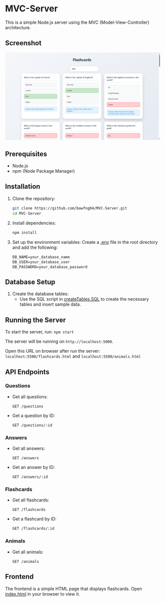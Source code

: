 # MVC-Server

This is a simple Node.js server using the MVC (Model-View-Controller) architecture.

## Screenshot
![screenshot](image-1.png)

## Prerequisites

- Node.js
- npm (Node Package Manager)

## Installation

1. Clone the repository:
    ```sh
    git clone https://github.com/bawfng04/MVC-Server.git
    cd MVC-Server
    ```

2. Install dependencies:
    ```sh
    npm install
    ```

3. Set up the environment variables:
    Create a [.env](http://_vscodecontentref_/1) file in the root directory and add the following:
    ```env
    DB_NAME=your_database_name
    DB_USER=your_database_user
    DB_PASSWORD=your_database_password
    ```

## Database Setup

1. Create the database tables:
    - Use the SQL script in [createTables.SQL](http://_vscodecontentref_/2) to create the necessary tables and insert sample data.

## Running the Server

To start the server, run:
    ```
    npm start
    ```

The server will be running on `http://localhost:5000`.

Open this URL on browser after run the server: `localhost:5500/flashcards.html` and `localhost:5500/animals.html`

## API Endpoints

### Questions

- Get all questions:
    ```
    GET /questions
    ```

- Get a question by ID:
    ```
    GET /questions/:id
    ```

### Answers

- Get all answers:
    ```
    GET /answers
    ```

- Get an answer by ID:
    ```
    GET /answers/:id
    ```

### Flashcards

- Get all flashcards:
    ```
    GET /flashcards
    ```

- Get a flashcard by ID:
    ```
    GET /flashcards/:id
    ```

### Animals

- Get all animals:
    ```
    GET /animals
    ```

## Frontend

The frontend is a simple HTML page that displays flashcards. Open [index.html](http://_vscodecontentref_/3) in your browser to view it.
